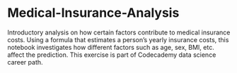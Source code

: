 # Medical-Insurance-Analysis
Introductory analysis on how certain factors contribute to medical insurance costs.
Using a formula that estimates a person’s yearly insurance costs, this notebook investigates how different factors such as age, sex, BMI, etc. affect the prediction.
This exercise is part of Codecademy data science career path.
